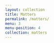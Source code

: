 ```yaml
---
layout: collection
title: Matters
permalink: /matters/
menu: 3
menu-position: 4
collection: matters
---
```


